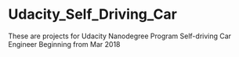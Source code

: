 # Udacity_Self_Driving_Car
These are projects for Udacity Nanodegree Program Self-driving Car Engineer
Beginning from Mar 2018
